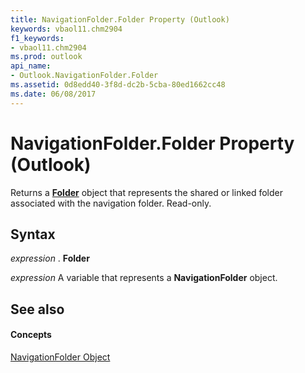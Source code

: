 ```yaml
---
title: NavigationFolder.Folder Property (Outlook)
keywords: vbaol11.chm2904
f1_keywords:
- vbaol11.chm2904
ms.prod: outlook
api_name:
- Outlook.NavigationFolder.Folder
ms.assetid: 0d8edd40-3f8d-dc2b-5cba-80ed1662cc48
ms.date: 06/08/2017
---
```



# NavigationFolder.Folder Property (Outlook)

Returns a **[Folder](folder-object-outlook.md)** object that represents the shared or linked folder associated with the navigation folder. Read-only.


## Syntax

 _expression_ . **Folder**

 _expression_ A variable that represents a **NavigationFolder** object.


## See also


#### Concepts


[NavigationFolder Object](navigationfolder-object-outlook.md)

